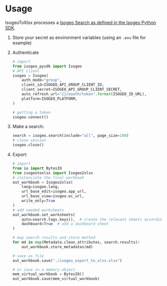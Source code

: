 # Usage

IsogeoToXlsx processes a [Isogeo Search as defined in the Isogeo Python SDK](https://isogeo-api-pysdk.readthedocs.io/en/latest/_apidoc/isogeo_pysdk.models.metadata_search.html).

1. Store your secret as environment variables (using an `.env` file for example)
2. Authenticate

    ```python
    # import
    from isogeo_pysdk import Isogeo
    # API client
    isogeo = Isogeo(
        auth_mode="group",
        client_id=ISOGEO_API_GROUP_CLIENT_ID,
        client_secret=ISOGEO_API_GROUP_CLIENT_SECRET,
        auto_refresh_url="{}/oauth/token".format(ISOGEO_ID_URL),
        platform=ISOGEO_PLATFORM,
    )

    # getting a token
    isogeo.connect()
    ```

3. Make a search:

    ```python
    search = isogeo.search(include="all", page_size=100)
    # close session
    isogeo.close()
    ```

4. Export:

    ```python
    # import
    from io import BytesIO
    from isogeotoxlsx import Isogeo2xlsx
    # instanciate the final workbook
    out_workbook = Isogeo2xlsx(
        lang=isogeo.lang,
        url_base_edit=isogeo.app_url,
        url_base_view=isogeo.oc_url,
        write_only=True
    )
    # add needed worksheets
    out_workbook.set_worksheets(
        auto=search.tags.keys(),  # create the relevant sheets according to the metadata types
        dashboard=True  # add a dashboard sheet
    )

    # map search results and store method
    for md in map(Metadata.clean_attributes, search.results):
        out_workbook.store_metadatas(md)

    # save as file
    out_workbook.save("./isogeo_export_to_xlsx.xlsx")

    # or save in a memory object
    mem_virtual_workbook = BytesIO()
    out_workbook.save(mem_virtual_workbook)
    ```

